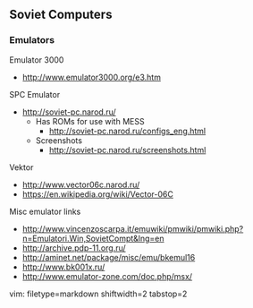 ## Soviet Computers ##

### Emulators ###
Emulator 3000
- http://www.emulator3000.org/e3.htm

SPC Emulator
- http://soviet-pc.narod.ru/
  - Has ROMs for use with MESS
    - http://soviet-pc.narod.ru/configs_eng.html
  - Screenshots
    - http://soviet-pc.narod.ru/screenshots.html

Vektor
- http://www.vector06c.narod.ru/
- https://en.wikipedia.org/wiki/Vector-06C

Misc emulator links
- http://www.vincenzoscarpa.it/emuwiki/pmwiki/pmwiki.php?n=Emulatori.Win,SovietCompt&lng=en
- http://archive.pdp-11.org.ru/
- http://aminet.net/package/misc/emu/bkemul16
- http://www.bk001x.ru/
- http://www.emulator-zone.com/doc.php/msx/

vim: filetype=markdown shiftwidth=2 tabstop=2
